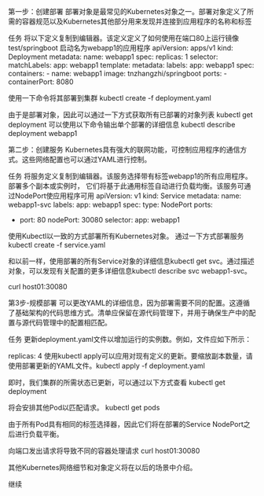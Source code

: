 第一步：创建部署
部署对象是最常见的Kubernetes对象之一。部署对象定义了所需的容器规范以及Kubernetes其他部分用来发现并连接到应用程序的名称和标签

任务
将以下定义复制到编辑器。该定义定义了如何使用在端口80上运行镜像test/springboot
启动名为webapp1的应用程序
apiVersion: apps/v1
kind: Deployment
metadata:
  name: webapp1
spec:
  replicas: 1
  selector:
    matchLabels:
      app: webapp1
  template:
    metadata:
      labels:
        app: webapp1
    spec:
      containers:
      - name: webapp1
        image: tnzhangzhi/springboot
        ports:
        - containerPort: 8080

使用一下命令将其部署到集群
kubectl create -f deployment.yaml

由于是部署对象，因此可以通过一下方式获取所有已部署的对象列表
kubectl get deployment
可以使用以下命令输出单个部署的详细信息
kubectl describe deployment webapp1

第二步：创建服务
Kubernetes具有强大的联网功能，可控制应用程序的通信方式。这些网络配置也可以通过YAML进行控制。

任务
将服务定义复制到编辑器。该服务选择带有标签webapp1的所有应用程序。部署多个副本或实例时，
它们将基于此通用标签自动进行负载均衡。该服务可通过NodePort使应用程序可用
apiVersion: v1
kind: Service
metadata:
  name: webapp1-svc
  labels:
    app: webapp1
spec:
  type: NodePort
  ports:
  - port: 80
    nodePort: 30080
  selector:
    app: webapp1
    
使用Kubectl以一致的方式部署所有Kubernetes对象。
通过一下方式部署服务
kubectl create -f service.yaml

和以前一样，使用部署的所有Service对象的详细信息kubectl get svc。通过描述对象，可以发现有关配置的更多详细信息kubectl describe svc webapp1-svc。

curl host01:30080

第3步-规模部署
可以更改YAML的详细信息，因为部署需要不同的配置。这遵循了基础架构的代码思维方式。清单应保留在源代码管理下，并用于确保生产中的配置与源代码管理中的配置相匹配。

任务
更新deployment.yaml文件以增加运行的实例数。例如，文件应如下所示：

replicas: 4
使用kubectl apply可以应用对现有定义的更新。要缩放副本数量，请使用部署更新的YAML文件。kubectl apply -f deployment.yaml

即时，我们集群的所需状态已更新，可以通过以下方式查看 kubectl get deployment

将会安排其他Pod以匹配请求。 kubectl get pods

由于所有Pod具有相同的标签选择器，因此它们将在部署的Service NodePort之后进行负载平衡。

向端口发出请求将导致不同的容器处理请求 curl host01:30080

其他Kubernetes网络细节和对象定义将在以后的场景中介绍。

继续